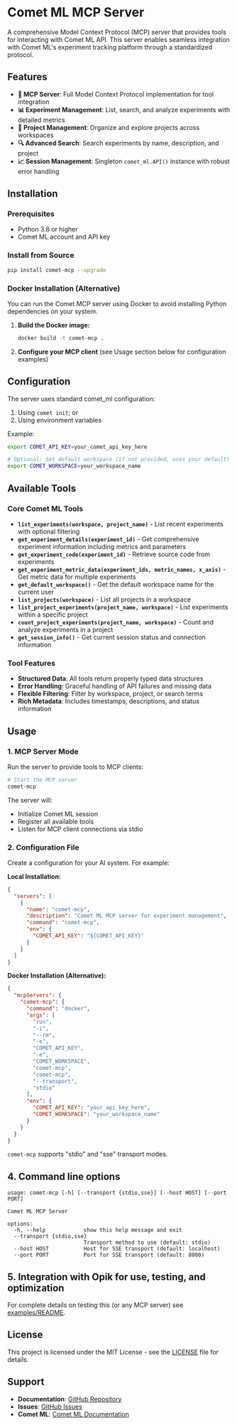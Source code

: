 # Comet ML MCP Server

A comprehensive Model Context Protocol (MCP) server that provides tools for interacting with Comet ML API. This server enables seamless integration with Comet ML's experiment tracking platform through a standardized protocol.

## Features

- **🔧 MCP Server**: Full Model Context Protocol implementation for tool integration
- **📊 Experiment Management**: List, search, and analyze experiments with detailed metrics
- **📁 Project Management**: Organize and explore projects across workspaces
- **🔍 Advanced Search**: Search experiments by name, description, and project
- **📈 Session Management**: Singleton `comet_ml.API()` instance with robust error handling

## Installation

### Prerequisites

- Python 3.8 or higher
- Comet ML account and API key

### Install from Source

```bash
pip install comet-mcp --upgrade
```

### Docker Installation (Alternative)

You can run the Comet MCP server using Docker to avoid installing Python dependencies on your system.

1. **Build the Docker image:**
   ```bash
   docker build -t comet-mcp .
   ```

2. **Configure your MCP client** (see Usage section below for configuration examples)

## Configuration

The server uses standard comet_ml configuration:

1. Using `comet init`; or
2. Using environment variables

Example:

```bash
export COMET_API_KEY=your_comet_api_key_here

# Optional: Set default workspace (if not provided, uses your default)
export COMET_WORKSPACE=your_workspace_name
```

## Available Tools

### Core Comet ML Tools

- **`list_experiments(workspace, project_name)`** - List recent experiments with optional filtering
- **`get_experiment_details(experiment_id)`** - Get comprehensive experiment information including metrics and parameters
- **`get_experiment_code(experiment_id)`** - Retrieve source code from experiments
- **`get_experiment_metric_data(experiment_ids, metric_names, x_axis)`** - Get metric data for multiple experiments
- **`get_default_workspace()`** - Get the default workspace name for the current user
- **`list_projects(workspace)`** - List all projects in a workspace
- **`list_project_experiments(project_name, workspace)`** - List experiments within a specific project
- **`count_project_experiments(project_name, workspace)`** - Count and analyze experiments in a project
- **`get_session_info()`** - Get current session status and connection information

### Tool Features

- **Structured Data**: All tools return properly typed data structures
- **Error Handling**: Graceful handling of API failures and missing data
- **Flexible Filtering**: Filter by workspace, project, or search terms
- **Rich Metadata**: Includes timestamps, descriptions, and status information

## Usage

### 1. MCP Server Mode

Run the server to provide tools to MCP clients:

```bash
# Start the MCP server
comet-mcp
```

The server will:
- Initialize Comet ML session
- Register all available tools
- Listen for MCP client connections via stdio

### 2. Configuration File

Create a configuration for your AI system. For example:

**Local Installation:**
```json
{
  "servers": [
    {
      "name": "comet-mcp",
      "description": "Comet ML MCP server for experiment management",
      "command": "comet-mcp",
      "env": {
        "COMET_API_KEY": "${COMET_API_KEY}"
      }
    }
  ]
}
```

**Docker Installation (Alternative):**
```json
{
  "mcpServers": {
    "comet-mcp": {
      "command": "docker",
      "args": [
        "run",
        "-i",
        "--rm",
        "-e",
        "COMET_API_KEY",
        "-e",
        "COMET_WORKSPACE",
        "comet-mcp",
        "comet-mcp",
        "--transport",
        "stdio"
      ],
      "env": {
        "COMET_API_KEY": "your_api_key_here",
        "COMET_WORKSPACE": "your_workspace_name"
      }
    }
  }
}
```

`comet-mcp` supports "stdio" and "sse" transport modes.


## 4. Command line options

```
usage: comet-mcp [-h] [--transport {stdio,sse}] [--host HOST] [--port PORT]

Comet ML MCP Server

options:
  -h, --help            show this help message and exit
  --transport {stdio,sse}
                        Transport method to use (default: stdio)
  --host HOST           Host for SSE transport (default: localhost)
  --port PORT           Port for SSE transport (default: 8000)
```

## 5. Integration with Opik for use, testing, and optimization

For complete details on testing this (or any MCP server) see [examples/README](https://github.com/comet-ml/comet-mcp/blob/main/examples/README.md).

## License

This project is licensed under the MIT License - see the [LICENSE](LICENSE) file for details.

## Support

- **Documentation**: [GitHub Repository](https://github.com/comet-ml/comet-mcp)
- **Issues**: [GitHub Issues](https://github.com/comet-ml/comet-mcp/issues)
- **Comet ML**: [Comet ML Documentation](https://www.comet.ml/docs/)

